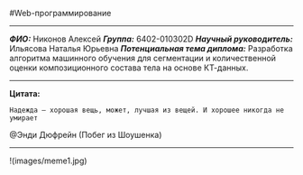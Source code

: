 #Web-программирование
____
***ФИО:*** Никонов Алексей
***Группа:*** 6402-010302D
***Научный руководитель:*** Ильясова Наталья Юрьевна
***Потенциальная тема диплома:*** Разработка алгоритма машинного обучения для сегментации и количественной оценки композиционного состава тела на основе КТ-данных.
____
__Цитата:__

```
Надежда — хорошая вещь, может, лучшая из вещей. И хорошее никогда не умирает
```
@Энди Дюфрейн (Побег из Шоушенка)
____
!(images/meme1.jpg)